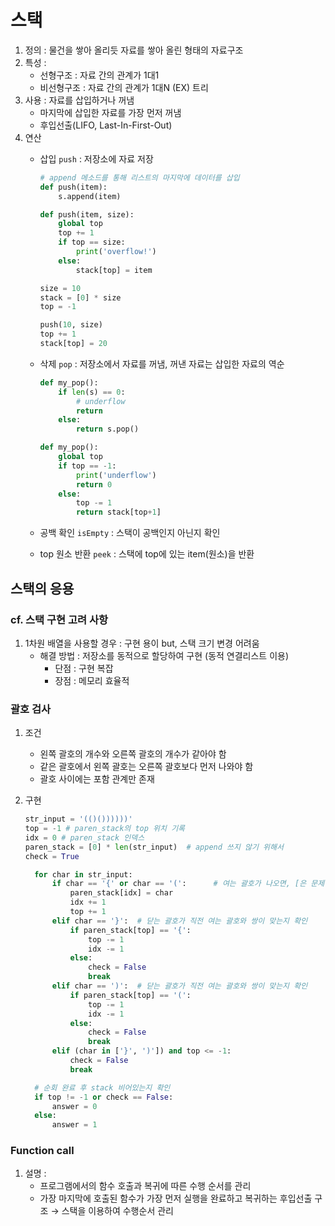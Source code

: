 # 스택

1. 정의 : 물건을 쌓아 올리듯 자료를 쌓아 올린 형태의 자료구조
2. 특성 :
    - 선형구조 : 자료 간의 관계가 1대1
    - 비선형구조 : 자료 간의 관계가 1대N (EX) 트리
3. 사용 : 자료를 삽입하거나 꺼냄
    - 마지막에 삽입한 자료를 가장 먼저 꺼냄
    - 후입선출(LIFO, Last-In-First-Out)
4. 연산
    - 삽입 `push` : 저장소에 자료 저장
        
        ```python
        # append 메소드를 통해 리스트의 마지막에 데이터를 삽입
        def push(item):
        	s.append(item)
        ```
        
        ```python
        def push(item, size):
        	global top
        	top += 1
        	if top == size:
        		print('overflow!')
        	else:
        		stack[top] = item
        
        size = 10
        stack = [0] * size
        top = -1
        
        push(10, size)
        top += 1
        stack[top] = 20
        ```
        
    - 삭제 `pop` : 저장소에서 자료를 꺼냄, 꺼낸 자료는 삽입한 자료의 역순
        
        ```python
        def my_pop():
        	if len(s) == 0:
        		# underflow
        		return
        	else:
        		return s.pop()
        ```
        
        ```python
        def my_pop():
        	global top
        	if top == -1:
        		print('underflow')
        		return 0
        	else:
        		top -= 1
        		return stack[top+1]
        ```
        
    - 공백 확인 `isEmpty` : 스택이 공백인지 아닌지 확인
    - top 원소 반환 `peek` : 스택에 top에 있는 item(원소)을 반환

## 스택의 응용

### cf. 스택 구현 고려 사항

1. 1차원 배열을 사용할 경우 : 구현 용이 but, 스택 크기 변경 어려움
    - 해결 방법 : 저장소를 동적으로 할당하여 구현 (동적 연결리스트 이용)
        - 단점 : 구현 복잡
        - 장점 : 메모리 효율적

### 괄호 검사

1. 조건
    - 왼쪽 괄호의 개수와 오른쪽 괄호의 개수가 같아야 함
    - 같은 괄호에서 왼쪽 괄호는 오른쪽 괄호보다 먼저 나와야 함
    - 괄호 사이에는 포함 관계만 존재
2. 구현
    
    ```python
    str_input = '(()())))))'
    top = -1 # paren_stack의 top 위치 기록
    idx = 0 # paren_stack 인덱스
    paren_stack = [0] * len(str_input)  # append 쓰지 않기 위해서
    check = True
    
      for char in str_input:
          if char == '{' or char == '(':      # 여는 괄호가 나오면, [은 문제에서 고려대상이 아님
              paren_stack[idx] = char
              idx += 1
              top += 1
          elif char == '}':  # 닫는 괄호가 직전 여는 괄호와 쌍이 맞는지 확인
              if paren_stack[top] == '{':
                  top -= 1
                  idx -= 1
              else:
                  check = False
                  break
          elif char == ')':  # 닫는 괄호가 직전 여는 괄호와 쌍이 맞는지 확인
              if paren_stack[top] == '(':
                  top -= 1
                  idx -= 1
              else:
                  check = False
                  break
          elif (char in ['}', ')']) and top <= -1:
              check = False
              break
    
      # 순회 완료 후 stack 비어있는지 확인
      if top != -1 or check == False:
          answer = 0
      else:
          answer = 1
    ```
    

### Function call

1. 설명 :
    - 프로그램에서의 함수 호출과 복귀에 따른 수행 순서를 관리
    - 가장 마지막에 호출된 함수가 가장 먼저 실행을 완료하고 복귀하는 후입선출 구조 → 스택을 이용하여 수행순서 관리